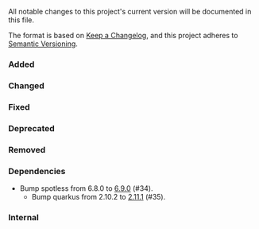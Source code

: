 All notable changes to this project's current version will be documented in this file.

The format is based on [Keep a Changelog](https://keepachangelog.com/en/1.0.0/), and this project adheres
to [Semantic Versioning](https://semver.org/spec/v2.0.0.html).

### Added

### Changed

### Fixed

### Deprecated

### Removed

### Dependencies

- Bump spotless from 6.8.0 to [6.9.0](https://github.com/diffplug/spotless/blob/main/plugin-gradle/CHANGES.md#690---2022-07-28)
  (#34).
  - Bump quarkus from 2.10.2 to [2.11.1](https://quarkus.io/blog/quarkus-2-11-1-final-released/) (#35).

### Internal

